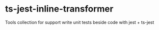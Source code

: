 # ts-jest-inline-transformer
Tools collection for support write unit tests beside code with jest + ts-jest
